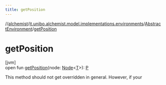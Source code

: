```yaml
---
title: getPosition
---
```

//[alchemist](../../../index.html)/[it.unibo.alchemist.model.implementations.environments](../index.html)/[AbstractEnvironment](index.html)/[getPosition](get-position.html)



# getPosition



[jvm]\
open fun [getPosition](get-position.html)(node: [Node](../../it.unibo.alchemist.model.interfaces/-node/index.html)<[T](../../it.unibo.alchemist.model.implementations.layers/-step-layer/index.html)>): [P](../../it.unibo.alchemist.model.interfaces/-route/index.html)



This method should not get overridden in general. However, if your




